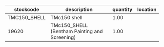 |stockcode|description|quantity|location|
|---------|-----------|--------|--------|
|TMC150_SHELL|TMc150 shell|1.00||
|19620|TMc150_SHELL (Bentham Painting and Screening)|1.00||
